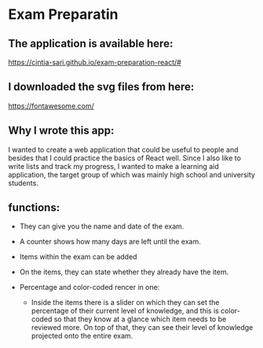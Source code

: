 # Exam Preparatin

## The application is available here:

https://cintia-sari.github.io/exam-preparation-react/#
## I downloaded the svg files from here:

https://fontawesome.com/

## Why I wrote this app:

I wanted to create a web application that could be useful to people and besides that I could practice the basics of React well. Since I also like to write lists and track my progress, I wanted to make a learning aid application, the target group of which was mainly high school and university students.

## functions:

* They can give you the name and date of the exam.

* A counter shows how many days are left until the exam.

* Items within the exam can be added

* On the items, they can state whether they already have the item.

* Percentage and color-coded rencer in one:
  
   * Inside the items there is a slider on which they can set the percentage of their current level of knowledge, and this is color-coded so that they know at a glance which item needs to be reviewed more. On top of that, they can see their level of knowledge projected onto the entire exam.